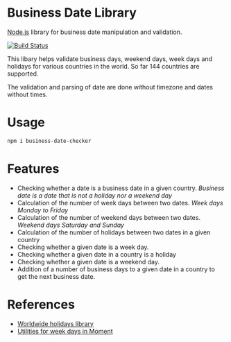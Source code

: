 # Business Date Library

 <p><a href="http://nodejs.org" target="_blank">Node.js</a> library for business date manipulation and validation.</p>

[![Build Status](https://travis-ci.org/Tochemey/business-date-checker.svg?branch=master)](https://travis-ci.org/Tochemey/business-date-checker)

This libary helps validate business days, weekend days, week days and holidays for various countries in the world. So far 144 countries are supported.

The validation and parsing of date are done without timezone and dates without times.

# Usage

```bash
npm i business-date-checker
```

# Features

- Checking whether a date is a business date in a given country. _Business date is a date that is not a holiday nor a weekend day_
- Calculation of the number of week days between two dates. _Week days Monday to Friday_
- Calculation of the number of weekend days between two dates. _Weekend days Saturday and Sunday_
- Calculation of the number of holidays between two dates in a given country
- Checking whether a given date is a week day.
- Checking whether a given date in a country is a holiday
- Checking whether a given date is a weekend day.
- Addition of a number of business days to a given date in a country to get the next business date.

# References

- [Worldwide holidays library](https://github.com/commenthol/date-holidays)
- [Utilities for week days in Moment](https://github.com/jamesplease/moment-business)
